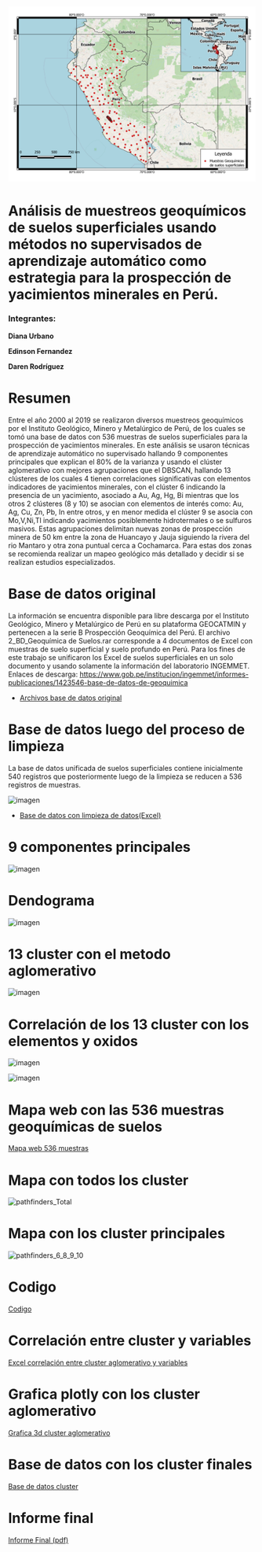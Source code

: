 ![](https://github.com/djrodriguezc1/Analisis-geoquimico-de-suelos-usando-metodos-no-supervisados/blob/main/suelos_peru.png)

# Análisis de muestreos geoquímicos de suelos superficiales usando métodos no supervisados de aprendizaje automático como estrategia para la prospección de yacimientos minerales en Perú.

### Integrantes: 

**Diana Urbano**

**Edinson Fernandez**

**Daren Rodríguez**

# Resumen

Entre el año 2000 al 2019 se realizaron diversos muestreos geoquímicos por el Instituto Geológico, Minero y Metalúrgico de Perú, de los cuales se tomó una base de datos con 536 muestras de suelos superficiales para la prospección de yacimientos minerales.
En este análisis se usaron técnicas de aprendizaje automático no supervisado hallando 9 componentes principales que explican el 80% de la varianza y usando el clúster aglomerativo con mejores agrupaciones que el DBSCAN, hallando 13 clústeres de los cuales 4 tienen correlaciones significativas con elementos indicadores de yacimientos minerales, con el clúster 6 indicando la presencia de un yacimiento, asociado a Au, Ag, Hg, Bi mientras que los otros 2 clústeres (8 y 10) se asocian con elementos de interés como: Au, Ag, Cu, Zn, Pb, In entre otros, y en menor medida el clúster 9 se asocia con Mo,V,Ni,Tl indicando yacimientos posiblemente hidrotermales o se sulfuros masivos. Estas agrupaciones delimitan nuevas zonas de prospección minera de 50 km entre la zona de Huancayo y Jauja siguiendo la rivera del rio Mantaro y otra zona puntual cerca a Cochamarca. Para estas dos zonas se recomienda realizar un mapeo geológico más detallado y decidir si se realizan estudios especializados.

# Base de datos original

La información se encuentra disponible para libre descarga por el Instituto Geológico, Minero y Metalúrgico de Perú en su plataforma GEOCATMIN y pertenecen a la serie B Prospección Geoquímica del Perú.
El archivo 2_BD_Geoquímica de Suelos.rar corresponde a 4 documentos de Excel con muestras de suelo superficial y suelo profundo en Perú. Para los fines de este trabajo se unificaron los Excel de suelos superficiales en un solo documento y usando solamente la información del laboratorio INGEMMET.
Enlaces de descarga: 
https://www.gob.pe/institucion/ingemmet/informes-publicaciones/1423546-base-de-datos-de-geoquimica

* [Archivos base de datos original](https://github.com/djrodriguezc1/Analisis-geoquimico-de-suelos-usando-metodos-no-supervisados/blob/main/Bases%20de%20datos/2_BD_Geoqu%C3%ADmica%20de%20Suelos.rar.rar)

# Base de datos luego del proceso de limpieza

La base de datos unificada de suelos superficiales contiene inicialmente 540 registros que posteriormente luego de la limpieza se reducen a 536 registros de muestras.

![imagen](https://user-images.githubusercontent.com/92902914/192127813-ba3f33d1-f085-4a5c-ab98-9e6642bc77b8.png)

* [Base de datos con limpieza de datos(Excel)](https://github.com/djrodriguezc1/Analisis-geoquimico-de-suelos-usando-metodos-no-supervisados/blob/main/Bases%20de%20datos/Base_suelos_limpia.xlsx)

# 9 componentes principales 

![imagen](https://user-images.githubusercontent.com/92902914/192152233-70fcd4ee-df28-4607-8fba-225b3503f303.png)


# Dendograma

![imagen](https://user-images.githubusercontent.com/92902914/192127386-b433b746-4318-47e2-b25c-738cb6007338.png)


# 13 cluster con el metodo aglomerativo

![imagen](https://user-images.githubusercontent.com/92902914/192127592-8be93915-41b7-4837-972e-245fe231c7ec.png)


# Correlación de los 13 cluster con los elementos y oxidos

![imagen](https://user-images.githubusercontent.com/92902914/192127328-a6f49425-4376-42fb-8073-9f05f3d87985.png)

![imagen](https://user-images.githubusercontent.com/92902914/192127643-16b740fc-1b3b-457a-90b8-a828bb1b6f6c.png)


# Mapa web con las 536 muestras geoquímicas de suelos

[Mapa web 536 muestras](https://djrodriguezc1.github.io/Mapa-geoquimico-suelos-Per-/)

# Mapa con todos los cluster

![pathfinders_Total](https://user-images.githubusercontent.com/92902914/192126964-e519b518-fa13-4e46-86a5-ac420be1f990.png)


# Mapa con los cluster principales

![pathfinders_6_8_9_10](https://user-images.githubusercontent.com/92902914/192127060-ea9b3926-f0b7-49a0-8e5d-db3db8ededca.png)

# Codigo

[Codigo](https://github.com/djrodriguezc1/Analisis-geoquimico-de-suelos-usando-metodos-no-supervisados/blob/main/Codigo/suelos_p.ipynb)

# Correlación entre cluster y variables

[Excel correlación entre cluster aglomerativo y variables](https://github.com/djrodriguezc1/Analisis-geoquimico-de-suelos-usando-metodos-no-supervisados/blob/main/Correlaci%C3%B3n%20cluster%20y%20variables/corr_mat13_g.xlsx)

# Grafica plotly con los cluster aglomerativo 

[Grafica 3d cluster aglomerativo](https://github.com/djrodriguezc1/Analisis-geoquimico-de-suelos-usando-metodos-no-supervisados/blob/main/Graficas%203d%20cluster/agglom13.html)


# Base de datos con los cluster finales

[Base de datos cluster](https://github.com/djrodriguezc1/Analisis-geoquimico-de-suelos-usando-metodos-no-supervisados/blob/main/Base%20de%20datos%20final/base_clusters13_n.xlsx)

# Informe final

[Informe Final (pdf)](https://github.com/djrodriguezc1/Analisis-geoquimico-de-suelos-usando-metodos-no-supervisados/blob/main/Informe%20Final/Informe_final_grupo_8.pdf
)
